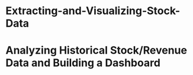 # Extracting-and-Visualizing-Stock-Data
# Analyzing Historical Stock/Revenue Data and Building a Dashboard
